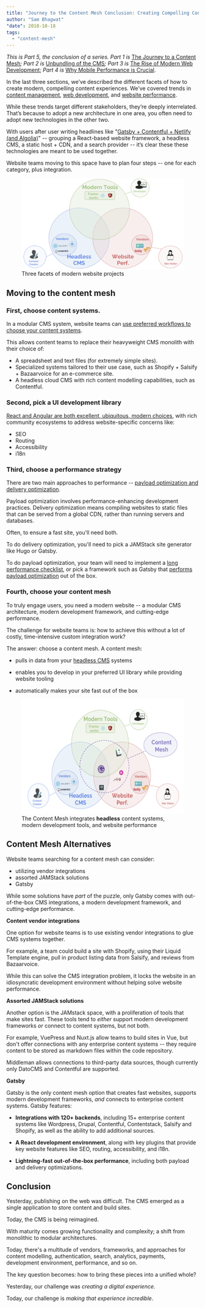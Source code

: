 ```yaml
---
title: "Journey to the Content Mesh Conclusion: Creating Compelling Content Experiences"
author: "Sam Bhagwat"
"date": 2018-10-18
tags:
  - "content-mesh"
---
```


*This is Part 5, the conclusion of a series. Part 1 is* [The Journey to a Content Mesh](/blog/2018-10-04-journey-to-the-content-mesh)_; Part 2 is_ [Unbundling of the CMS](/blog/2018-10-10-unbundling-of-the-cms)_; Part 3 is_ [The Rise of Modern Web Development](/blog/2018-10-11-rise-of-modern-web-development); *Part 4 is* [Why Mobile Performance is Crucial](/blog/2018-10-16-why-mobile-performance-is-crucial).

In the last three sections, we’ve described the different facets of how to create modern, compelling content experiences. We’ve covered trends in [content management](/blog/2018-10-10-unbundling-of-the-cms), [web development](/blog/2018-10-11-rise-of-modern-web-development), and [website performance](/blog/2018-10-16-why-mobile-performance-is-crucial).

While these trends target different stakeholders, they’re deeply interrelated. That’s because to adopt a new architecture in one area, you often need to adopt new technologies in the other two.

With users after user writing headlines like "[Gatsby + Contentful + Netlify (and Algolia)](/blog/2017-12-06-gatsby-plus-contentful-plus-netlify/)" -- grouping a React-based website framework, a headless CMS, a static host + CDN, and a search provider -- it’s clear these these technologies are meant to be used together.

Website teams moving to this space have to plan four steps -- one for each category, plus integration.

<figure>
  <img alt="" src="./modern-website-performance.png" />
  <figcaption>
    Three facets of modern website projects
  </figcaption>
</figure>

## Moving to the content mesh

### First, choose content systems.

In a modular CMS system, website teams can [use preferred workflows to choose your content systems](/blog/2018-10-10-unbundling-of-the-cms).

This allows content teams to replace their heavyweight CMS monolith with their choice of:

- A spreadsheet and text files (for extremely simple sites).
- Specialized systems tailored to their use case, such as Shopify + Salsify + Bazaarvoice for an e-commerce site.
- A headless cloud CMS with rich content modelling capabilities, such as Contentful.

### Second, pick a UI development library

[React and Angular are both excellent, ubiquitous, modern choices](/blog/2018-10-11-rise-of-modern-web-development), with rich community ecosystems to address website-specific concerns like:

- SEO
- Routing
- Accessibility
- i18n

### Third, choose a performance strategy

There are two main approaches to performance -- [payload optimization and delivery optimization](/blog/2018-10-16-why-mobile-performance-is-crucial#how-performance-optimization-works).

Payload optimization involves performance-enhancing development practices. Delivery optimization means compiling websites to static files that can be served from a global CDN, rather than running servers and databases.

Often, to ensure a fast site, you'll need both.

To do delivery optimization, you'll need to pick a JAMStack site generator like Hugo or Gatsby.

To do payload optimization, your team will need to implement a [long performance checklist](https://www.smashingmagazine.com/2019/01/front-end-performance-checklist-2019-pdf-pages/), or pick a framework such as Gatsby that [performs payload optimization](/features/#legend) out of the box.

### Fourth, choose your content mesh

To truly engage users, you need a modern website -- a modular CMS architecture, modern development framework, and cutting-edge performance.

The challenge for website teams is: how to achieve this without a lot of costly, time-intensive custom integration work?

The answer: choose a content mesh. A content mesh:

- pulls in data from your [headless CMS](/docs/headless-cms/) systems

- enables you to develop in your preferred UI library while providing website tooling

- automatically makes your site fast out of the box

<figure>
  <img alt="The modern website landscape" src="./content-mesh.png" height="300" />
  <figcaption>
   The Content Mesh integrates <b>headless</b> content systems, modern development tools, and website performance
  </figcaption>
</figure>

## Content Mesh Alternatives

Website teams searching for a content mesh can consider:

- utilizing vendor integrations
- assorted JAMStack solutions
- Gatsby

While some solutions have *part* of the puzzle, only Gatsby comes with out-of-the-box CMS integrations, a modern development framework, and cutting-edge performance.

**Content vendor integrations**

One option for website teams is to use existing vendor integrations to glue CMS systems together.

For example, a team could build a site with Shopify, using their Liquid Template engine, pull in product listing data from Salsify, and reviews from Bazaarvoice.

While this can solve the CMS integration problem, it locks the website in an idiosyncratic development environment without helping solve website performance.

**Assorted JAMStack solutions**

Another option is the JAMstack space, with a proliferation of tools that make sites fast. These tools tend to *either* support modern development frameworks *or* connect to content systems, but not both.

For example, VuePress and Nuxt.js allow teams to build sites in Vue, but don't offer connections with any enterprise content systems -- they require content to be stored as markdown files within the code repository.

Middleman allows connections to third-party data sources, though currently only DatoCMS and Contentful are supported.

**Gatsby**

Gatsby is the only content mesh option that creates fast websites, supports modern development frameworks, *and* connects to enterprise content systems. Gatsby features:

- **Integrations with 120+ backends**, including 15+ enterprise content systems like Wordpress, Drupal, Contentful, Contentstack, Salsify and Shopify, as well as the ability to add additional sources.

- **A React development environment**, along with key plugins that provide key website features like SEO, routing, accessibility, and i18n.

- **Lightning-fast out-of-the-box performance**, including both payload and delivery optimizations.

## Conclusion

Yesterday, publishing on the web was difficult. The CMS emerged as a single application to store content and build sites.

Today, the CMS is being reimagined.

With maturity comes growing functionality and complexity; a shift from monolithic to modular architectures.

Today, there's a multitude of vendors, frameworks, and approaches for content modelling, authentication, search, analytics, payments, development environment, performance, and so on.

The key question becomes: how to bring these pieces into a unified whole?

Yesterday, our challenge was *creating a digital experience*.

Today, our challenge is *making that experience incredible*.